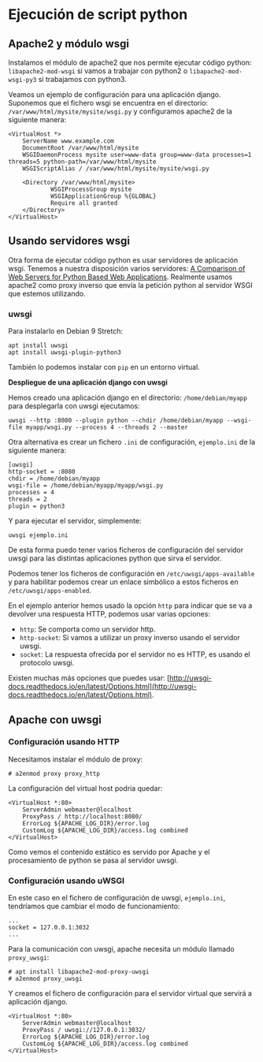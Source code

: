 # Ejecución de script python

## Apache2 y módulo wsgi

Instalamos el módulo de apache2 que nos permite ejecutar código python: `libapache2-mod-wsgi` si vamos a trabajar con python2 o `libapache2-mod-wsgi-py3` si trabajamos con python3.

Veamos un ejemplo de configuración para una aplicación django. Suponemos que el fichero wsgi se encuentra en el directorio: `/var/www/html/mysite/mysite/wsgi.py` y configuramos apache2 de la siguiente manera:

    <VirtualHost *>
        ServerName www.example.com
        DocumentRoot /var/www/html/mysite
        WSGIDaemonProcess mysite user=www-data group=www-data processes=1 threads=5 python-path=/var/www/html/mysite
        WSGIScriptAlias / /var/www/html/mysite/mysite/wsgi.py

        <Directory /var/www/html/mysite>
                WSGIProcessGroup mysite
                WSGIApplicationGroup %{GLOBAL}
                Require all granted
        </Directory>
    </VirtualHost>

## Usando servidores wsgi

Otra forma de ejecutar código python es usar servidores de aplicación wsgi. Tenemos a nuestra disposición varios servidores: [A Comparison of Web Servers for Python Based Web Applications](https://www.digitalocean.com/community/tutorials/a-comparison-of-web-servers-for-python-based-web-applications). Realmente usamos apache2 como proxy inverso que envía la petición python al servidor WSGI que estemos utilizando.

### uwsgi

Para instalarlo en Debian 9 Stretch:

    apt install uwsgi
    apt install uwsgi-plugin-python3

También lo podemos instalar con `pip` en un entorno virtual.  

**Despliegue de una aplicación django con uwsgi**

Hemos creado una aplicación django en el directorio: `/home/debian/myapp` para desplegarla con uwsgi ejecutamos:

    uwsgi --http :8080 --plugin python --chdir /home/debian/myapp --wsgi-file myapp/wsgi.py --process 4 --threads 2 --master 

Otra alternativa es crear un fichero `.ini` de configuración, `ejemplo.ini` de la siguiente manera:

    [uwsgi]
    http-socket = :8080
    chdir = /home/debian/myapp 
    wsgi-file = /home/debian/myapp/myapp/wsgi.py
    processes = 4
    threads = 2
    plugin = python3

Y para ejecutar el servidor, simplemente:

    uwsgi ejemplo.ini

De esta forma puedo tener varios ficheros de configuración del servidor uwsgi para las distintas aplicaciones python que sirva el servidor.

Podemos tener los ficheros de configuración en `/etc/uwsgi/apps-available` y para habilitar podemos crear un enlace simbólico a estos ficheros en `/etc/uwsgi/apps-enabled`.

En el ejemplo anterior hemos usado la opción `http` para indicar que se va a devolver una respuesta HTTP, podemos usar varias opciones:

* `http`: Se comporta como un servidor http.
* `http-socket`: Si vamos a utilizar un proxy inverso usando el servidor uwsgi.
* `socket`: La respuesta ofrecida por el servidor no es HTTP, es usando el protocolo uwsgi.

Existen muchas más opciones que puedes usar: [http://uwsgi-docs.readthedocs.io/en/latest/Options.html](http://uwsgi-docs.readthedocs.io/en/latest/Options.html).

## Apache con uwsgi

### Configuración usando HTTP

Necesitamos instalar el módulo de proxy:
    
    # a2enmod proxy proxy_http

La configuración del virtual host podría quedar:

    <VirtualHost *:80> 
        ServerAdmin webmaster@localhost
        ProxyPass / http://localhost:8080/
        ErrorLog ${APACHE_LOG_DIR}/error.log
        CustomLog ${APACHE_LOG_DIR}/access.log combined
    </VirtualHost>

Como vemos el contenido estático es servido por Apache y el procesamiento de python se pasa al servidor uwsgi.

### Configuración usando uWSGI

En este caso en el fichero de configuración de uwsgi, `ejemplo.ini`, tendríamos que cambiar el modo de funcionamiento:

    ...
    socket = 127.0.0.1:3032
    ...

Para la comunicación con uwsgi, apache necesita un módulo llamado `proxy_uwsgi`:

    # apt install libapache2-mod-proxy-uwsgi
    # a2enmod proxy_uwsgi

Y creamos el fichero de configuración para el servidor virtual que servirá a aplicación django.

    <VirtualHost *:80>
        ServerAdmin webmaster@localhost
        ProxyPass / uwsgi://127.0.0.1:3032/
        ErrorLog ${APACHE_LOG_DIR}/error.log
        CustomLog ${APACHE_LOG_DIR}/access.log combined
    </VirtualHost>

